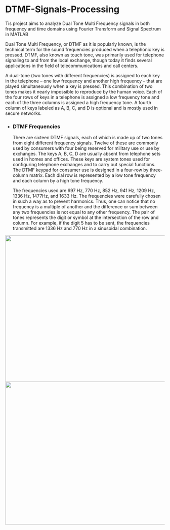 # DTMF-Signals-Processing
Tis project aims to analyze Dual Tone Multi Frequency signals in both frequency and time domains using Fourier Transform and Signal Spectrum in MATLAB

Dual Tone Multi Frequency, or DTMF as it is popularly known, is the technical term for the sound frequencies produced when a telephonic key is pressed. DTMF, also known as touch tone, was primarily used for telephone signaling to and from the local exchange, though today it finds several applications in the field of telecommunications and call centers.

A dual-tone (two tones with different frequencies) is assigned to each key in the telephone – one low frequency and another high frequency – that are played simultaneously when a key is pressed. This combination of two tones makes it nearly impossible to reproduce by the human voice.
Each of the four rows of keys in a telephone is assigned a low frequency tone and each of the three columns is assigned a high frequency tone. A fourth column of keys labeled as A, B, C, and D is optional and is mostly used in secure networks.

* ### DTMF Frequencies
   There are sixteen DTMF signals, each of which is made up of two tones from eight different frequency signals. Twelve of these are commonly used by consumers with four being reserved for military use or use by exchanges. The keys A, B, C, D are usually absent from telephone sets used in homes and offices. These keys are system tones used for configuring telephone exchanges and to carry out special functions. The DTMF keypad for consumer use is designed in a four‐row by three‐ column matrix. Each dial row is represented by a low tone frequency and each column by a high tone frequency.
   
   The frequencies used are 697 Hz, 770 Hz, 852 Hz, 941 Hz, 1209 Hz, 1336 Hz, 1477Hz, and 1633 Hz. The frequencies were carefully chosen in such a way as to prevent harmonics. Thus, one can notice that no frequency is a multiple of another and the difference or sum between any two frequencies is not equal to any other frequency. The pair of tones represents the digit or symbol at the intersection of the row and column. For example, if the digit 5 has to be sent, the frequencies transmitted are 1336 Hz and 770 Hz in a sinusoidal combination.
    
<p align="center">
  
<img src="https://user-images.githubusercontent.com/40741680/125466009-0627ea1d-1066-46e2-b60a-32e8443a95d2.png" width="600" height="461">

   <img src="https://github.com/niushamir/DTMF-Signals-Processing/blob/main/Images/Spectrum.jpg" width="950" height="450">
 </p>
